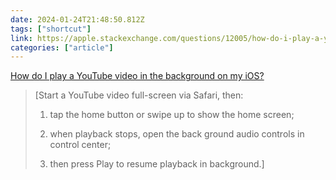 ```yaml
---
date: 2024-01-24T21:48:50.812Z
tags: ["shortcut"]
link: https://apple.stackexchange.com/questions/12005/how-do-i-play-a-youtube-video-in-the-background-on-my-ipad#12010
categories: ["article"]
---
```

[How do I play a YouTube video in the background on my iOS?](https://apple.stackexchange.com/questions/12005/how-do-i-play-a-youtube-video-in-the-background-on-my-ipad#12010)

> [Start a YouTube video full-screen via Safari, then:
> 
> 1. tap the home button or swipe up to show the home screen;
> 
> 2. when playback stops, open the back ground audio controls in control center;
> 
> 3. then press Play to resume playback in background.]
